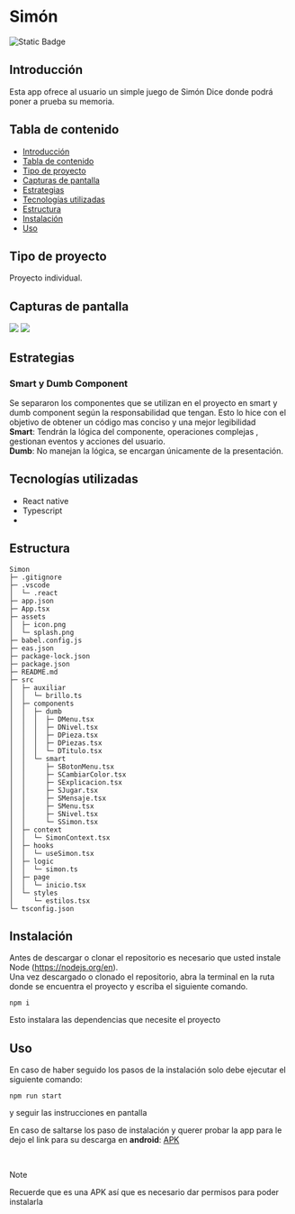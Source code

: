 # Simón

![Static Badge](https://img.shields.io/badge/Estado%20-%20Terminado%20-%20green)

## Introducción
Esta app ofrece al usuario un simple juego de Simón Dice donde podrá poner a prueba su memoria.

## Tabla de contenido
* [Introducción](#Introducción)
* [Tabla de contenido](#Tabla-de-contenido)
* [Tipo de proyecto](#Tipo-de-proyecto)
* [Capturas de pantalla](#Capturas-de-pantalla)
* [Estrategias](#Estrategias)
* [Tecnologías utilizadas](#Tecnologías-utilizadas)
* [Estructura](#Estructura)
* [Instalación](#Instalación)
* [Uso](#Uso)


## Tipo de proyecto
Proyecto individual.

## Capturas de pantalla 
<img src="https://i.postimg.cc/Qd2dxFWb/Memotest1.png"/>
<img src="https://i.postimg.cc/4NvDhnMP/Memotest2.png"/>

## Estrategias
### Smart y Dumb Component
Se separaron los componentes que se utilizan en el proyecto en smart  y dumb component según la responsabilidad que tengan. Esto lo hice con el objetivo de obtener un código mas conciso y una mejor legibilidad </br> 
**Smart**:  Tendrán la lógica del componente, operaciones complejas , gestionan eventos y acciones del usuario.</br>
**Dumb**: No manejan la lógica, se encargan únicamente de la presentación.

## Tecnologías utilizadas
  - React native
  - Typescript
  - 
## Estructura 

```
Simon
├─ .gitignore
├─ .vscode
│  └─ .react
├─ app.json
├─ App.tsx
├─ assets
│  ├─ icon.png
│  └─ splash.png
├─ babel.config.js
├─ eas.json
├─ package-lock.json
├─ package.json
├─ README.md
├─ src
│  ├─ auxiliar
│  │  └─ brillo.ts
│  ├─ components
│  │  ├─ dumb
│  │  │  ├─ DMenu.tsx
│  │  │  ├─ DNivel.tsx
│  │  │  ├─ DPieza.tsx
│  │  │  ├─ DPiezas.tsx
│  │  │  └─ DTitulo.tsx
│  │  └─ smart
│  │     ├─ SBotonMenu.tsx
│  │     ├─ SCambiarColor.tsx
│  │     ├─ SExplicacion.tsx
│  │     ├─ SJugar.tsx
│  │     ├─ SMensaje.tsx
│  │     ├─ SMenu.tsx
│  │     ├─ SNivel.tsx
│  │     └─ SSimon.tsx
│  ├─ context
│  │  └─ SimonContext.tsx
│  ├─ hooks
│  │  └─ useSimon.tsx
│  ├─ logic
│  │  └─ simon.ts
│  ├─ page
│  │  └─ inicio.tsx
│  └─ styles
│     └─ estilos.tsx
└─ tsconfig.json

```

## Instalación 
Antes de descargar o clonar el repositorio es necesario que usted instale Node (https://nodejs.org/en). </br>
Una vez descargado o clonado el repositorio, abra la terminal en la ruta donde se encuentra el proyecto y escriba el siguiente comando.
```
npm i
```
Esto instalara las dependencias que necesite el proyecto

## Uso
En caso de haber seguido los pasos de la instalación solo debe ejecutar el siguiente comando:
```
npm run start
```
y seguir las instrucciones en pantalla

En caso de saltarse los paso de instalación y querer probar la app para le dejo el link para su descarga en **android**: 
<a href="https://expo.dev/artifacts/eas/8J2BNrbzRY1FtHjwnoAWvB.apk">APK</a>


</br>

> [!NOTE]
> Recuerde que es una APK así que es necesario dar permisos para poder instalarla
